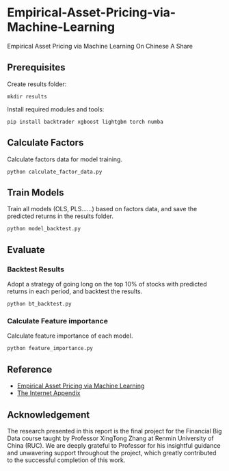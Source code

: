 # Empirical-Asset-Pricing-via-Machine-Learning
Empirical Asset Pricing via Machine Learning On Chinese A Share

## Prerequisites

Create results folder:

```
mkdir results
```

Install required modules and tools:

```
pip install backtrader xgboost lightgbm torch numba
```

## Calculate Factors

Calculate factors data for model training.

```
python calculate_factor_data.py
```

## Train Models

Train all models (OLS, PLS......) based on factors data, and save the predicted returns in the results folder.

```
python model_backtest.py
```

## Evaluate

### Backtest Results

Adopt a strategy of going long on the top 10% of stocks with predicted returns in each period, and backtest the results.

```
python bt_backtest.py
```

### Calculate Feature importance

Calculate feature importance of each model.
```
python feature_importance.py
```

## Reference

* [Empirical Asset Pricing via Machine Learning](https://link.zhihu.com/?target=https%3A//academic.oup.com/rfs/article/33/5/2223/5758276%23supplementary-data)
* [The Internet Appendix](https://link.zhihu.com/?target=https%3A//oup.silverchair-cdn.com/oup/backfile/Content_public/Journal/rfs/33/5/10.1093_rfs_hhaa009/4/hhaa009_supplementary_data.pdf%3FExpires%3D1653941700%26Signature%3DQtH8v5-qA2fRgNDSyXdEkBEoLvBKUIkK0Xr4lbWobdWxYP1I2MT32Qw3jvV8QK9iQeFWbMQI2zxcK2Uq0vFYm-rQMXe3aM074sMni-u2QH12pZ7CTzAPDw0VfVH0DoF0i3I02lA3wJAh3tJpcX9nhsMdtl9mt93AfSJJGhjJgIInygPalBrW4b1a-nDiG3zrJufNx1TjMkpkzO~olxPcAJXTguELNntONO8JoL36edF7qLTM8tMR8hq7F6SVltweHbZG1wpZb0XElrcqJ0lzI78IZCmGt3Qrb4keA10FzQhWTTgJNlarNIPxphYi7fYf9Qdz3IvRgCLYRvIDkOafEA__%26Key-Pair-Id%3DAPKAIE5G5CRDK6RD3PGA)

## Acknowledgement

The research presented in this report is the final project for the Financial Big Data course taught by Professor XingTong Zhang at Renmin University of China (RUC). We are deeply grateful to Professor for his insightful guidance and unwavering support throughout the project, which greatly contributed to the successful completion of this work. 